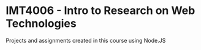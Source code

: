 # IMT4006 - Intro to Research on Web Technologies

Projects and assignments created in this course using Node.JS
